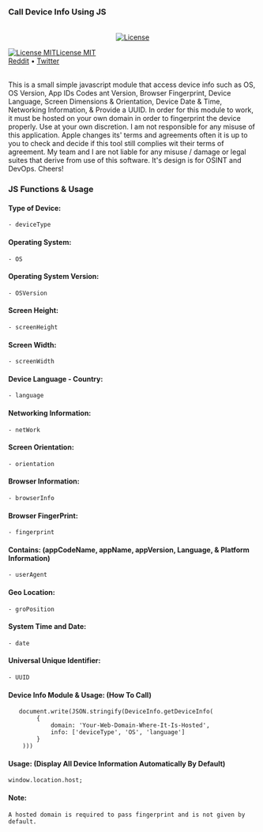 <h3> Call Device Info Using JS</h3>
<p align="center">
<br>
<a href="https://996.icu"><img src="https://img.shields.io/badge/link-996.icu-red.svg" alt="License"></a><br>

<a href="https://raw.githubusercontent.com/ProjectZeroDays/Get-Device-Info-Baby/master/LICENSE"><img src="" alt="License MIT">License MIT</a>
<br>
  <a href="https://www.reddit.com/Anonym0us_User">Reddit</a>  •  <a href="https://twitter.com/ProjectZeroDays">Twitter</a>
<br>
<br>
<p> This is a small simple javascript module that access device info such as OS, OS Version, App IDs Codes ant Version, Browser Fingerprint, Device Language, Screen Dimensions & Orientation, Device Date & Time, Networking Information, & Provide a UUID. In order for this module to work, it must be hosted on your own domain in order to fingerprint the device properly. Use at your own discretion. I am not responsible for any misuse of this application. Apple changes its' terms and agreements often it is up to you to check and decide if this tool still complies wit their terms of agreement. My team and I are not liable for any misuse / damage or legal suites that derive from use of this software. It's design is for OSINT and DevOps. Cheers!</p>

### JS Functions & Usage 

#### Type of Device:<br>
    - deviceType

#### Operating System:<br>
    - OS

#### Operating System Version:<br>
    - OSVersion

#### Screen Height:<br>
    - screenHeight 

#### Screen Width:<br>
    - screenWidth

#### Device Language - Country:<br>
    - language

#### Networking Information:<br>
    - netWork

#### Screen Orientation:<br>
    - orientation

#### Browser Information:<br>
    - browserInfo
 
#### Browser FingerPrint:<br>
    - fingerprint 

#### Contains: (appCodeName, appName, appVersion, Language, & Platform Information)<br>
    - userAgent

#### Geo Location:<br>
    - groPosition

#### System Time and Date:<br>
    - date

#### Universal Unique Identifier:<br>
    - UUID 

#### Device Info Module & Usage: (How To Call)<br>

 ```
    document.write(JSON.stringify(DeviceInfo.getDeviceInfo(
         {
             domain: 'Your-Web-Domain-Where-It-Is-Hosted',
             info: ['deviceType', 'OS', 'language']
         }
     )))
 ```

#### Usage: (Display All Device Information Automatically By Default)

    window.location.host; 

#### Note: 
    A hosted domain is required to pass fingerprint and is not given by default.

 
